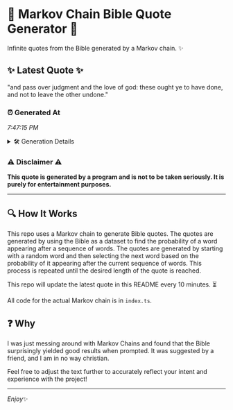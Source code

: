 # 📖 Markov Chain Bible Quote Generator 📖

Infinite quotes from the Bible generated by a Markov chain. ✨

## ✨ Latest Quote ✨
"and pass over judgment and the love of god: these ought ye to have done, and not to leave the other undone."

### ⏰ Generated At
*7:47:15 PM*

<details>
    <summary>🛠️ Generation Details</summary>
    <p>
        <strong>🌱 Seed:</strong> and<br>
        <strong>🔄 Iterations:</strong> 21<br>
        <strong>📜 Context History:</strong><br>[ and ]: pass<br>[ and, pass ]: over<br>[ and, pass, over ]: judgment<br>[ and, pass, over, judgment ]: and<br>[ and, pass, over, judgment, and ]: the<br>[ and, pass, over, judgment, and, the ]: love<br>[ pass, over, judgment, and, the, love ]: of<br>[ over, judgment, and, the, love, of ]: god:<br>[ judgment, and, the, love, of, god: ]: these<br>[ and, the, love, of, god:, these ]: ought<br>[ the, love, of, god:, these, ought ]: ye<br>[ love, of, god:, these, ought, ye ]: to<br>[ of, god:, these, ought, ye, to ]: have<br>[ god:, these, ought, ye, to, have ]: done,<br>[ these, ought, ye, to, have, done, ]: and<br>[ ought, ye, to, have, done,, and ]: not<br>[ ye, to, have, done,, and, not ]: to<br>[ to, have, done,, and, not, to ]: leave<br>[ have, done,, and, not, to, leave ]: the<br>[ done,, and, not, to, leave, the ]: other<br>[ and, not, to, leave, the, other ]: undone.<br>
    </p>
</details>

### ⚠️ Disclaimer ⚠️
**This quote is generated by a program and is not to be taken seriously. It is purely for entertainment purposes.**

---

## 🔍 How It Works

This repo uses a Markov chain to generate Bible quotes. The quotes are generated by using the Bible as a dataset to find the probability of a word appearing after a sequence of words. The quotes are generated by starting with a random word and then selecting the next word based on the probability of it appearing after the current sequence of words. This process is repeated until the desired length of the quote is reached.

This repo will update the latest quote in this README every 10 minutes. ⏳

All code for the actual Markov chain is in `index.ts`.

## ❓ Why

I was just messing around with Markov Chains and found that the Bible surprisingly yielded good results when prompted. 
It was suggested by a friend, and I am in no way christian.

Feel free to adjust the text further to accurately reflect your intent and experience with the project!

---

*Enjoy*✨
